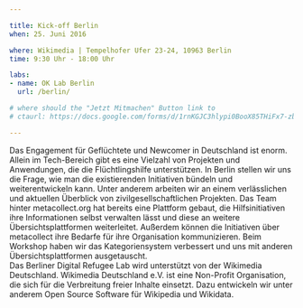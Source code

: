```yaml
---

title: Kick-off Berlin
when: 25. Juni 2016

where: Wikimedia | Tempelhofer Ufer 23-24, 10963 Berlin
time: 9:30 Uhr - 18:00 Uhr

labs:
- name: OK Lab Berlin
  url: /berlin/

# where should the "Jetzt Mitmachen" Button link to
# ctaurl: https://docs.google.com/forms/d/1rnKGJC3hlypi0BooX85THiFx7-zbbJNa9g1sBQWrc8o/viewform

---
```


Das Engagement für Geflüchtete und Newcomer in Deutschland ist enorm. Allein im Tech-Bereich gibt es eine Vielzahl von Projekten und Anwendungen, die die Flüchtlingshilfe unterstützen. In Berlin stellen wir uns die Frage, wie man die existierenden Initiativen bündeln und weiterentwickeln kann. Unter anderem arbeiten wir an einem verlässlichen und aktuellen Überblick von zivilgesellschaftlichen Projekten. Das Team hinter metacollect.org hat bereits eine Plattform gebaut, die Hilfsinitiativen ihre Informationen selbst verwalten lässt und diese an weitere Übersichtsplattformen weiterleitet. Außerdem können die Initiativen über metacollect ihre Bedarfe für ihre Organisation kommunizieren. Beim Workshop haben wir das Kategoriensystem verbessert und uns mit anderen Übersichtsplattformen ausgetauscht.
<br>
Das Berliner Digital Refugee Lab wird unterstützt von der Wikimedia Deutschland. Wikimedia Deutschland e.V. ist eine Non-Profit Organisation, die sich für die Verbreitung freier Inhalte einsetzt. Dazu entwickeln wir unter anderem Open Source Software für Wikipedia und Wikidata.
